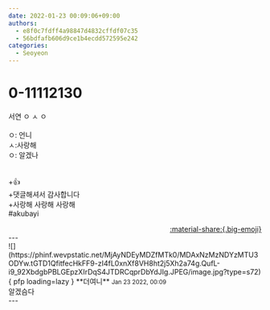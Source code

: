 ```yaml
---
date: 2022-01-23 00:09:06+09:00
authors:
  - e8f0c7fdff4a98847d4832cffdf07c35
  - 56bdfafb606d9ce1b4ecdd572595e242
categories:
  - Seoyeon
---
```


# 0-11112130

<div class="post-container" markdown="1">
<div class="content-container md-sidebar__scrollwrap" markdown="1">

서연 ㅇ ㅅ ㅇ<br><br>ㅇ: 언니<br>ㅅ:사랑해<br>ㅇ: 알겠나<br><br><br>+👍<br>+댓글해셔서 감사합니다<br>+사랑해 사랑해 사랑해<br>\#akubayi

</div>
</div>

<div style="text-align: right;" markdown="1">
<a href="https://weverse.io/fromis9/fanpost/0-11112130" style="text-align: right;">:material-share:{.big-emoji}</a>
</div>
---

<div class="comments-container md-sidebar__scrollwrap" markdown="1">
<div class="comment" markdown="1">
<div class='id-container' markdown="1">
![](https://phinf.wevpstatic.net/MjAyNDEyMDZfMTk0/MDAxNzMzNDYzMTU3ODYw.tGTD1QfitfecHkFF9-zI4fL0xnXf8VH8ht2j5Xh2a74g.QufL-i9_92XbdgbPBLGEpzXIrDqS4JTDRCqprDbYdJIg.JPEG/image.jpg?type=s72){ pfp loading=lazy }
**<span class="artist">더여니</span>** <small>Jan 23 2022, 00:09</small><br>
</div>
<div class='comment-body' markdown="1">
알겠슴다
</div>
</div>
</div>
---
